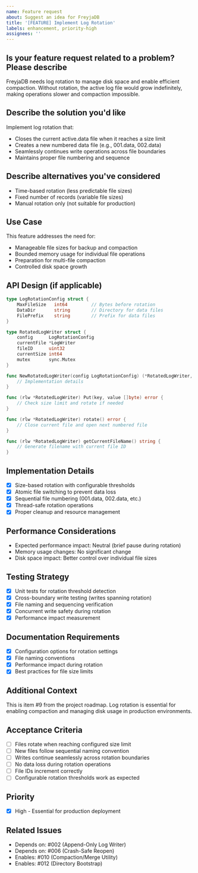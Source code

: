 ```yaml
---
name: Feature request
about: Suggest an idea for FreyjaDB
title: '[FEATURE] Implement Log Rotation'
labels: enhancement, priority-high
assignees: ''
---
```


## Is your feature request related to a problem? Please describe

FreyjaDB needs log rotation to manage disk space and enable efficient compaction. Without rotation, the active log file would grow indefinitely, making operations slower and compaction impossible.

## Describe the solution you'd like

Implement log rotation that:

- Closes the current active.data file when it reaches a size limit
- Creates a new numbered data file (e.g., 001.data, 002.data)
- Seamlessly continues write operations across file boundaries
- Maintains proper file numbering and sequence

## Describe alternatives you've considered

- Time-based rotation (less predictable file sizes)
- Fixed number of records (variable file sizes)
- Manual rotation only (not suitable for production)

## Use Case

This feature addresses the need for:

- Manageable file sizes for backup and compaction
- Bounded memory usage for individual file operations
- Preparation for multi-file compaction
- Controlled disk space growth

## API Design (if applicable)

```go
type LogRotationConfig struct {
    MaxFileSize   int64         // Bytes before rotation
    DataDir       string        // Directory for data files
    FilePrefix    string        // Prefix for data files
}

type RotatedLogWriter struct {
    config      LogRotationConfig
    currentFile *LogWriter
    fileID      uint32
    currentSize int64
    mutex       sync.Mutex
}

func NewRotatedLogWriter(config LogRotationConfig) (*RotatedLogWriter, error) {
    // Implementation details
}

func (rlw *RotatedLogWriter) Put(key, value []byte) error {
    // Check size limit and rotate if needed
}

func (rlw *RotatedLogWriter) rotate() error {
    // Close current file and open next numbered file
}

func (rlw *RotatedLogWriter) getCurrentFileName() string {
    // Generate filename with current file ID
}
```

## Implementation Details

- [x] Size-based rotation with configurable thresholds
- [x] Atomic file switching to prevent data loss
- [x] Sequential file numbering (001.data, 002.data, etc.)
- [x] Thread-safe rotation operations
- [x] Proper cleanup and resource management

## Performance Considerations

- Expected performance impact: Neutral (brief pause during rotation)
- Memory usage changes: No significant change
- Disk space impact: Better control over individual file sizes

## Testing Strategy

- [x] Unit tests for rotation threshold detection
- [x] Cross-boundary write testing (writes spanning rotation)
- [x] File naming and sequencing verification
- [x] Concurrent write safety during rotation
- [x] Performance impact measurement

## Documentation Requirements

- [x] Configuration options for rotation settings
- [x] File naming conventions
- [x] Performance impact during rotation
- [x] Best practices for file size limits

## Additional Context

This is item #9 from the project roadmap. Log rotation is essential for enabling compaction and managing disk usage in production environments.

## Acceptance Criteria

- [ ] Files rotate when reaching configured size limit
- [ ] New files follow sequential naming convention
- [ ] Writes continue seamlessly across rotation boundaries
- [ ] No data loss during rotation operations
- [ ] File IDs increment correctly
- [ ] Configurable rotation thresholds work as expected

## Priority

- [x] High - Essential for production deployment

## Related Issues

- Depends on: #002 (Append-Only Log Writer)
- Depends on: #006 (Crash-Safe Reopen)
- Enables: #010 (Compaction/Merge Utility)
- Enables: #012 (Directory Bootstrap)
